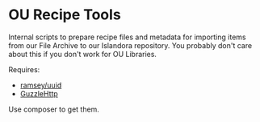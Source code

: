 # OU Recipe Tools

Internal scripts to prepare recipe files and metadata for importing items from our File Archive to our Islandora repository. You probably don't care about this if you don't work for OU Libraries. 

Requires:

* [ramsey/uuid](https://github.com/ramsey/uuid)
* [GuzzleHttp](http://guzzle.readthedocs.org/)

Use composer to get them. 
